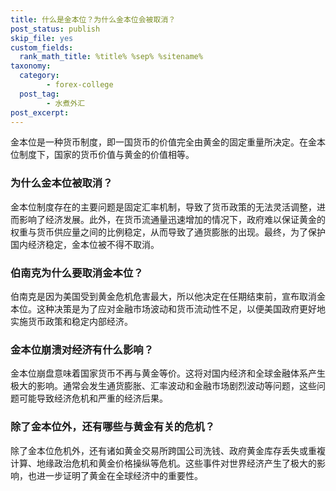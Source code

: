 ```yaml
---
title: 什么是金本位？为什么金本位会被取消？
post_status: publish
skip_file: yes
custom_fields:
  rank_math_title: %title% %sep% %sitename%
taxonomy:
  category:
        - forex-college
  post_tag:
        - 水煮外汇
post_excerpt: 
---
```

金本位是一种货币制度，即一国货币的价值完全由黄金的固定重量所决定。在金本位制度下，国家的货币价值与黄金的价值相等。

### 为什么金本位被取消？

金本位制度存在的主要问题是固定汇率机制，导致了货币政策的无法灵活调整，进而影响了经济发展。此外，在货币流通量迅速增加的情况下，政府难以保证黄金的权重与货币供应量之间的比例稳定，从而导致了通货膨胀的出现。最终，为了保护国内经济稳定，金本位被不得不取消。

### 伯南克为什么要取消金本位？

伯南克是因为美国受到黄金危机危害最大，所以他决定在任期结束前，宣布取消金本位。这种决策是为了应对金融市场波动和货币流动性不足，以便美国政府更好地实施货币政策和稳定内部经济。

### 金本位崩溃对经济有什么影响？

金本位崩盘意味着国家货币不再与黄金等价。这将对国内经济和全球金融体系产生极大的影响。通常会发生通货膨胀、汇率波动和金融市场剧烈波动等问题，这些问题可能导致经济危机和严重的经济后果。

### 除了金本位外，还有哪些与黄金有关的危机？

除了金本位危机外，还有诸如黄金交易所跨国公司洗钱、政府黄金库存丢失或重複计算、地缘政治危机和黄金价格操纵等危机。这些事件对世界经济产生了极大的影响，也进一步证明了黄金在全球经济中的重要性。